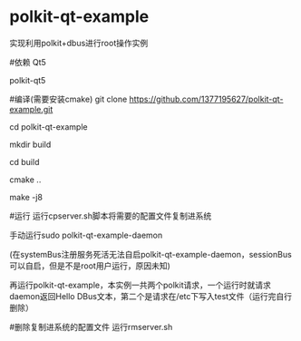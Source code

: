 # polkit-qt-example
实现利用polkit+dbus进行root操作实例

#依赖
Qt5

polkit-qt5

#编译(需要安装cmake)
git clone https://github.com/1377195627/polkit-qt-example.git

cd polkit-qt-example

mkdir build

cd build

cmake ..

make -j8


#运行
运行cpserver.sh脚本将需要的配置文件复制进系统

手动运行sudo polkit-qt-example-daemon

(在systemBus注册服务死活无法自启polkit-qt-example-daemon，sessionBus可以自启，但是不是root用户运行，原因未知)

再运行polkit-qt-example，本实例一共两个polkit请求，一个运行时就请求daemon返回Hello DBus文本，第二个是请求在/etc下写入test文件（运行完自行删除）

#删除复制进系统的配置文件
运行rmserver.sh
